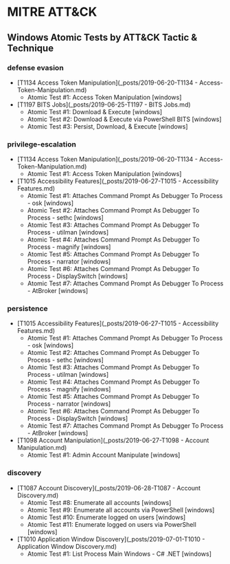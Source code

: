 # MITRE ATT&CK

## Windows Atomic Tests by ATT&CK Tactic & Technique

### defense evasion

- [T1134 Access Token Manipulation](_posts/2019-06-20-T1134 - Access-Token-Manipulation.md)
	- Atomic Test #1: Access Token Manipulation [windows]
- [T1197 BITS Jobs](_posts/2019-06-25-T1197 - BITS Jobs.md)
	- Atomic Test #1: Download & Execute [windows]
	- Atomic Test #2: Download & Execute via PowerShell BITS [windows]
	- Atomic Test #3: Persist, Download, & Execute [windows]

### privilege-escalation

- [T1134 Access Token Manipulation](_posts/2019-06-20-T1134 - Access-Token-Manipulation.md)
	- Atomic Test #1: Access Token Manipulation [windows]
- [T1015 Accessibility Features](_posts/2019-06-27-T1015 - Accessibility Features.md)
  - Atomic Test #1: Attaches Command Prompt As Debugger To Process - osk [windows]
  - Atomic Test #2: Attaches Command Prompt As Debugger To Process - sethc [windows]
  - Atomic Test #3: Attaches Command Prompt As Debugger To Process - utilman [windows]
  - Atomic Test #4: Attaches Command Prompt As Debugger To Process - magnify [windows]
  - Atomic Test #5: Attaches Command Prompt As Debugger To Process - narrator [windows]
  - Atomic Test #6: Attaches Command Prompt As Debugger To Process - DisplaySwitch [windows]
  - Atomic Test #7: Attaches Command Prompt As Debugger To Process - AtBroker [windows]
  
### persistence

- [T1015 Accessibility Features](_posts/2019-06-27-T1015 - Accessibility Features.md)
  - Atomic Test #1: Attaches Command Prompt As Debugger To Process - osk [windows]
  - Atomic Test #2: Attaches Command Prompt As Debugger To Process - sethc [windows]
  - Atomic Test #3: Attaches Command Prompt As Debugger To Process - utilman [windows]
  - Atomic Test #4: Attaches Command Prompt As Debugger To Process - magnify [windows]
  - Atomic Test #5: Attaches Command Prompt As Debugger To Process - narrator [windows]
  - Atomic Test #6: Attaches Command Prompt As Debugger To Process - DisplaySwitch [windows]
  - Atomic Test #7: Attaches Command Prompt As Debugger To Process - AtBroker [windows]  
- [T1098 Account Manipulation](_posts/2019-06-27-T1098 - Account Manipulation.md)
  - Atomic Test #1: Admin Account Manipulate [windows]


### discovery

- [T1087 Account Discovery](_posts/2019-06-28-T1087 - Account Discovery.md)
  - Atomic Test #8: Enumerate all accounts [windows]
  - Atomic Test #9: Enumerate all accounts via PowerShell [windows]
  - Atomic Test #10: Enumerate logged on users [windows]
  - Atomic Test #11: Enumerate logged on users via PowerShell [windows]
- [T1010 Application Window Discovery](_posts/2019-07-01-T1010 - Application Window Discovery.md)
  - Atomic Test #1: List Process Main Windows - C# .NET [windows]
